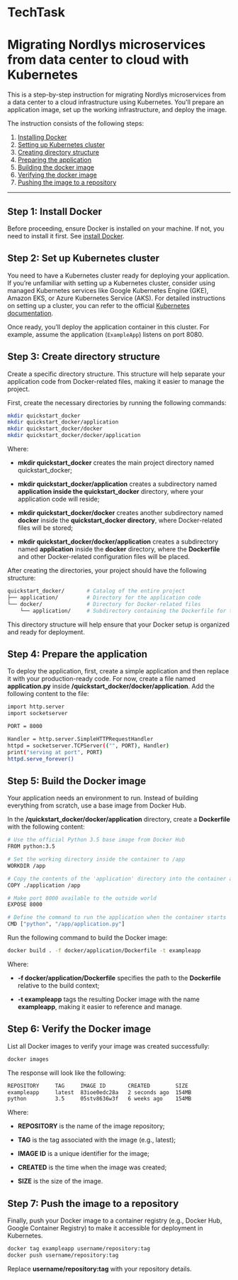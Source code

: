 # TechTask
# Migrating Nordlys microservices from data center to cloud with Kubernetes

This is a step-by-step instruction for migrating Nordlys microservices from a data center to a cloud infrastructure using Kubernetes. You'll prepare an application image, set up the working infrastructure, and deploy the image.

The instruction consists of the following steps:

1. [Installing Docker](#step-1-install-docker)
2. [Setting up Kubernetes cluster](#step-2-set-up-kubernetes-cluster)
3. [Creating directory structure](#step-3-create-directory-structure)
4. [Preparing the application](#step-4-prepare-the-application)
5. [Building the docker image](#step-5-build-the-docker-image)
6. [Verifying the docker image](#step-6-verify-the-docker-image)
7. [Pushing the image to a repository](#step-7-push-the-image-to-a-repository)

---

## Step 1: Install Docker

Before proceeding, ensure Docker is installed on your machine. If not, you need to install it first. See [install Docker](https://docs.docker.com/get-docker/).

## Step 2: Set up Kubernetes cluster

You need to have a Kubernetes cluster ready for deploying your application. If you’re unfamiliar with setting up a Kubernetes cluster, consider using managed Kubernetes services like Google Kubernetes Engine (GKE), Amazon EKS, or Azure Kubernetes Service (AKS). For detailed instructions on setting up a cluster, you can refer to the official [Kubernetes documentation](https://kubernetes.io/docs/home/).

Once ready, you’ll deploy the application container in this cluster. For example, assume the application (`ExampleApp`) listens on port 8080.

## Step 3: Create directory structure

Create a specific directory structure. This structure will help separate your application code from Docker-related files, making it easier to manage the project.

First, create the necessary directories by running the following commands:
```bash
mkdir quickstart_docker
mkdir quickstart_docker/application
mkdir quickstart_docker/docker
mkdir quickstart_docker/docker/application
```

Where:

* **mkdir quickstart_docker** creates the main project directory named quickstart_docker;

* **mkdir quickstart_docker/application** creates a subdirectory named **application inside the quickstart_docker** directory, where your application code will reside;

* **mkdir quickstart_docker/docker** creates another subdirectory named **docker** inside the **quickstart_docker directory**, where Docker-related files will be stored;

* **mkdir quickstart_docker/docker/application** creates a subdirectory named **application** inside the **docker** directory, where the **Dockerfile** and other Docker-related configuration files will be placed.

After creating the directories, your project should have the following structure:
```bash
quickstart_docker/       # Catalog of the entire project
├── application/         # Directory for the application code
└── docker/              # Directory for Docker-related files
    └── application/     # Subdirectory containing the Dockerfile for the application
```

This directory structure will help ensure that your Docker setup is organized and ready for deployment.
## Step 4: Prepare the application
To deploy the application, first, create a simple application and then replace it with your production-ready code. For now, create a file named **application.py** inside **/quickstart_docker/docker/application**.
Add the following content to the file:

```bash
import http.server
import socketserver

PORT = 8000

Handler = http.server.SimpleHTTPRequestHandler
httpd = socketserver.TCPServer(("", PORT), Handler)
print("serving at port", PORT)
httpd.serve_forever()
```

## Step 5: Build the Docker image
Your application needs an environment to run. Instead of building everything from scratch, use a base image from Docker Hub.

In the **/quickstart_docker/docker/application** directory, create a **Dockerfile** with the following content:
```bash
# Use the official Python 3.5 base image from Docker Hub
FROM python:3.5

# Set the working directory inside the container to /app
WORKDIR /app

# Copy the contents of the 'application' directory into the container at /app
COPY ./application /app

# Make port 8000 available to the outside world
EXPOSE 8000

# Define the command to run the application when the container starts
CMD ["python", "/app/application.py"]
```

Run the following command to build the Docker image:
```bash
docker build . -f docker/application/Dockerfile -t exampleapp
```
Where:

* **-f docker/application/Dockerfile** specifies the path to the **Dockerfile** relative to the build context;

* **-t exampleapp** tags the resulting Docker image with the name **exampleapp**, making it easier to reference and manage.

## Step 6: Verify the Docker image
List all Docker images to verify your image was created successfully:

```bash
docker images
```

The response will look like the following:
```bash
REPOSITORY     TAG     IMAGE ID       CREATED        SIZE
exampleapp     latest  83ioe0edc28a   2 seconds ago  154MB
python         3.5     05stv8636w3f   6 weeks ago    154MB
```

Where:

* **REPOSITORY** is the name of the image repository;

* **TAG** is the tag associated with the image (e.g., latest);

* **IMAGE ID** is a unique identifier for the image;

* **CREATED** is the time when the image was created;

* **SIZE** is the size of the image.
  
## Step 7: Push the image to a repository
Finally, push your Docker image to a container registry (e.g., Docker Hub, Google Container Registry) to make it accessible for deployment in Kubernetes.

```bash
docker tag exampleapp username/repository:tag
docker push username/repository:tag
```
Replace **username/repository:tag** with your repository details.
